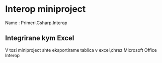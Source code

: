 # Interop miniproject
Name : Primeri.Csharp.Interop

## Integrirane kym Excel
V tozi miniproject shte eksportirame tablica v excel,chrez Microsoft Office Interop
